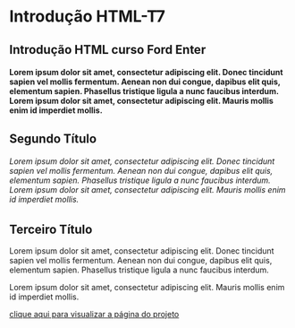# Introdução HTML-T7
## Introdução HTML curso Ford Enter
#### Lorem ipsum dolor sit amet, consectetur adipiscing elit. Donec tincidunt sapien vel mollis fermentum. Aenean non dui congue, dapibus elit quis, elementum sapien. Phasellus tristique ligula a nunc faucibus interdum. Lorem ipsum dolor sit amet, consectetur adipiscing elit. Mauris mollis enim id imperdiet mollis.
## Segundo Título
###### Lorem ipsum dolor sit amet, consectetur adipiscing elit. Donec tincidunt sapien vel mollis fermentum. Aenean non dui congue, dapibus elit quis, elementum sapien. Phasellus tristique ligula a nunc faucibus interdum. Lorem ipsum dolor sit amet, consectetur adipiscing elit. Mauris mollis enim id imperdiet mollis.
## Terceiro Título
Lorem ipsum dolor sit amet, consectetur adipiscing elit. Donec tincidunt sapien vel mollis fermentum. Aenean non dui congue, dapibus elit quis, elementum sapien. Phasellus tristique ligula a nunc faucibus interdum.

Lorem ipsum dolor sit amet, consectetur adipiscing elit. Mauris mollis enim id imperdiet mollis.

[clique aqui para visualizar a página do projeto](https://www.ford.com.br/sobre-a-ford/ford-enter/)
